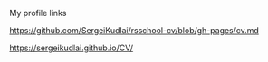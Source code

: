 My profile links

https://github.com/SergeiKudlai/rsschool-cv/blob/gh-pages/cv.md

https://sergeikudlai.github.io/CV/